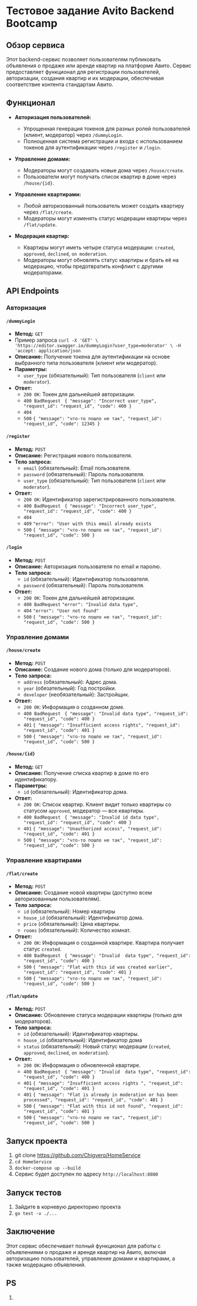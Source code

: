# Тестовое задание Avito Backend Bootcamp

## Обзор сервиса

Этот backend-сервис позволяет пользователям публиковать объявления о продаже или аренде квартир на платформе Авито. Сервис предоставляет функционал для регистрации пользователей, авторизации, создания квартир и их модерации, обеспечивая соответствие контента стандартам Авито.

## Функционал

- **Авторизация пользователей:**
    - Упрощенная генерация токенов для разных ролей пользователей (клиент, модератор) через `/dummyLogin`.
    - Полноценная система регистрации и входа с использованием токенов для аутентификации через `/register` и `/login`.

- **Управление домами:**
    - Модераторы могут создавать новые дома через `/house/create`.
    - Пользователи могут получать список квартир в доме через `/house/{id}`.

- **Управление квартирами:**
    - Любой авторизованный пользователь может создать квартиру через `/flat/create`.
    - Модераторы могут изменять статус модерации квартиры через `/flat/update`.

- **Модерация квартир:**
    - Квартиры могут иметь четыре статуса модерации: `created`, `approved`, `declined`, `on moderation`.
    - Модераторы могут обновлять статус квартиры и брать её на модерацию, чтобы предотвратить конфликт с другими модераторами.


## API Endpoints

### Авторизация

#### `/dummyLogin`

- **Метод:** `GET`
- Пример запроса ```curl -X 'GET' \
  'https://editor.swagger.io/dummyLogin?user_type=moderator' \
  -H 'accept: application/json```
- **Описание:** Получение токена для аутентификации на основе выбранного типа пользователя (клиент или модератор).
- **Параметры:**
    - `user_type` (обязательный): Тип пользователя (`client` или `moderator`).
- **Ответ:**
    - `200 OK`: Токен для дальнейшей авторизации.
    - `400 BadRequest` ```
      {
      "message": "Incorrect user_type",
      "request_id": "request_id",
      "code": 400
      }```
    - `404`
    - `500` ```{
      "message": "что-то пошло не так",
      "request_id": "request_id",
      "code": 12345
      }```

#### `/register`

- **Метод:** `POST`
- **Описание:** Регистрация нового пользователя.
- **Тело запроса:**
    - `email` (обязательный): Email пользователя.
    - `password` (обязательный): Пароль пользователя.
    - `user_type` (обязательный): Тип пользователя (`client` или `moderator`).
- **Ответ:**
    - `200 OK`: Идентификатор зарегистрированного пользователя.
    - `400 BadRequest` ```
      {
      "message": "Incorrect user_type",
      "request_id": "request_id",
      "code": 400
      }```
    - `404`
    - `409` ```"error": "User with this email already exists```
    - `500` ```{
      "message": "что-то пошло не так",
      "request_id": "request_id",
      "code": 500
      }```

#### `/login`

- **Метод:** `POST`
- **Описание:** Авторизация пользователя по email и паролю.
- **Тело запроса:**
    - `id` (обязательный): Идентификатор пользователя.
    - `password` (обязательный): Пароль пользователя.
- **Ответ:**
    - `200 OK`: Токен для дальнейшей авторизации.
    - `400 BadRequest` ```"error": "Invalid data type",```
    - `404` ```"error": "User not found"```
    - `500` ```{
    "message": "что-то пошло не так",
    "request_id": "request_id",
    "code": 500
    }```

### Управление домами

#### `/house/create`

- **Метод:** `POST`
- **Описание:** Создание нового дома (только для модераторов).
- **Тело запроса:**
    - `address` (обязательный): Адрес дома.
    - `year` (обязательный): Год постройки.
    - `developer` (необязательный): Застройщик.
- **Ответ:**
    - `200 OK`: Информация о созданном доме.
    - `400 BadRequest` ```
        {
        "message": "Invalid data type",
        "request_id": "request_id",
        "code": 400
        }```
    - `401` ```{
      "message": "Insufficient access rights",
      "request_id": "request_id",
      "code": 401
      }```
    - `500` ```{
      "message": "что-то пошло не так",
      "request_id": "request_id",
      "code": 500
      }```

#### `/house/{id}`

- **Метод:** `GET`
- **Описание:** Получение списка квартир в доме по его идентификатору.
- **Параметры:**
    - `id` (обязательный): Идентификатор дома.
- **Ответ:**
    - `200 OK`: Список квартир. Клиент видит только квартиры со статусом `approved`, модератор — все квартиры.
    - `400 BadRequest` ```
      {
      "message": "Invalid id data type",
      "request_id": "request_id",
      "code": 400
      }```
    - `401` ```{
        "message": "Unauthorized access",
        "request_id": "request_id",
        "code": 401
        }```
    - `500` ```{
      "message": "что-то пошло не так",
      "request_id": "request_id",
      "code": 500
      }```
### Управление квартирами

#### `/flat/create`

- **Метод:** `POST`
- **Описание:** Создание новой квартиры (доступно всем авторизованным пользователям).
- **Тело запроса:**
    - `id` (обязательный): Номер квартиры
    - `house_id` (обязательный): Идентификатор дома.
    - `price` (обязательный): Цена квартиры.
    - `rooms` (обязательный): Количество комнат.
- **Ответ:**
    - `200 OK`: Информация о созданной квартире. Квартира получает статус `created`.
    - `400 BadRequest` ```
      {
      "message": "Invalid  data type",
      "request_id": "request_id",
      "code": 400
      }```
    - `500` ```{
        "message": "Flat with this id was created earlier",
        "request_id": "request_id",
        "code": 401
        }```
    - `500` ```{
      "message": "что-то пошло не так",
      "request_id": "request_id",
      "code": 500
      }```

#### `/flat/update`

- **Метод:** `POST`
- **Описание:** Обновление статуса модерации квартиры (только для модераторов).
- **Тело запроса:**
    - `id` (обязательный): Идентификатор квартиры.
    - `house_id` (обязательный): Идентификатор дома
    - `status` (обязательный): Новый статус модерации (`created`, `approved`, `declined`, `on moderation`).
- **Ответ:**
    - `200 OK`: Информация о обновленной квартире.
    - `400 BadRequest` ```
      {
      "message": "Invalid  data type",
      "request_id": "request_id",
      "code": 400
      }```
    - `401` ```{
        "message": "Insufficient access rights ",
        "request_id": "request_id",
        "code": 401
        }```
    - `401` ```{
      "message": "Flat is already in moderation or has been processed",
      "request_id": "request_id",
      "code": 401
      }```
    - `500` ```{
      "message": "Flat with this id not found",
      "request_id": "request_id",
      "code": 401
      }```
    - `500` ```{
      "message": "что-то пошло не так",
      "request_id": "request_id",
      "code": 500
      }```

## Запуск проекта
1. git clone https://github.com/Chigvero/HomeService
2. `cd HomeService`
3. `docker-compose up --build`
4. Сервис будет доступен по адресу `http://localhost:8080`

## Запуск тестов
1. Зайдите в корневую директорию проекта
2. `go test -v ./...`

## Заключение

Этот сервис обеспечивает полный функционал для работы с объявлениями о продаже и аренде квартир на Авито, включая авторизацию пользователей, управление домами и квартирами, а также модерацию объявлений.

## PS
1. 